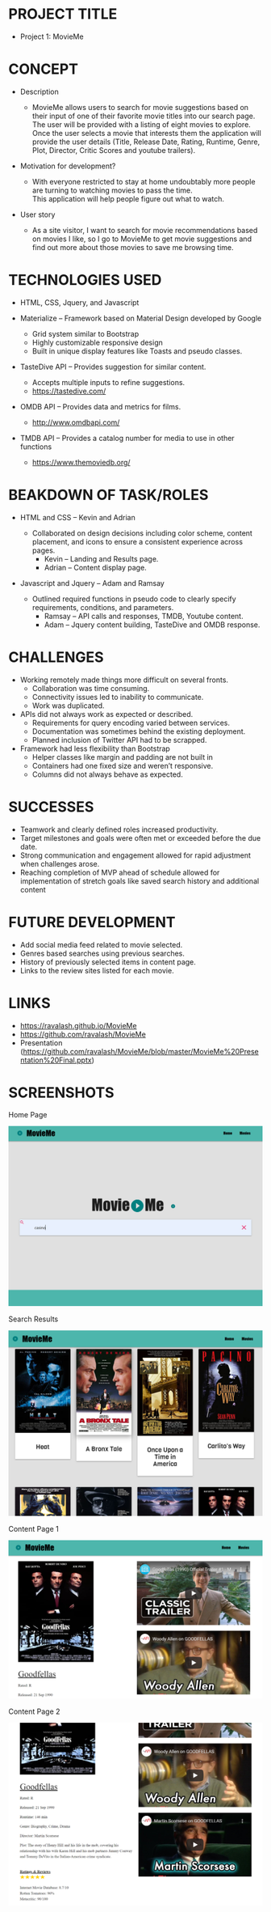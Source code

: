 # PROJECT TITLE
- Project 1: MovieMe

# CONCEPT 
- Description 
    - MovieMe allows users to search for movie suggestions based on their input of one of their favorite movie titles into our search page.  
    The user will be provided with a listing of eight movies to explore.  Once the user selects a movie that interests them the application 
    will provide the user details (Title, Release Date, Rating, Runtime, Genre, Plot, Director, Critic Scores and youtube trailers).

- Motivation for development? 
    - With everyone restricted to stay at home undoubtably more people are turning to watching movies to pass the time.  
    This application will help people figure out what to watch.

- User story
    - As a site visitor, I want to search for movie recommendations based on movies I like, so I go to MovieMe to get 
    movie suggestions and find out more about those movies to save me browsing time. 

# TECHNOLOGIES USED
- HTML, CSS, Jquery, and Javascript
- Materialize – Framework based on Material Design developed by Google
    - Grid system similar to Bootstrap
    - Highly customizable responsive design
    - Built in unique display features like Toasts and pseudo classes.

- TasteDive API – Provides suggestion for similar content.
    - Accepts multiple inputs to refine suggestions.
    - https://tastedive.com/

- OMDB API – Provides data and metrics for films.
    - http://www.omdbapi.com/

- TMDB API – Provides a catalog number for media to use in other functions
    - https://www.themoviedb.org/

# BEAKDOWN OF TASK/ROLES
- HTML and CSS – Kevin and Adrian
    - Collaborated on design decisions including color scheme, content placement, and icons to ensure a consistent experience across pages.
        - Kevin – Landing and Results page.
        - Adrian – Content display page.

- Javascript and Jquery – Adam and Ramsay
    - Outlined required functions in pseudo code to clearly specify requirements, conditions, and parameters.
        - Ramsay – API calls and responses, TMDB, Youtube content.
        - Adam – Jquery content building, TasteDive and OMDB response.

# CHALLENGES
- Working remotely made things more difficult on several fronts.
    - Collaboration was time consuming.
    - Connectivity issues led to inability to communicate.
    - Work was duplicated.
- APIs did not always work as expected or described.
    - Requirements for query encoding varied between services.
    - Documentation was sometimes behind the existing deployment.
    - Planned inclusion of Twitter API had to be scrapped.
- Framework had less flexibility than Bootstrap
    - Helper classes like margin and padding are not built in
    - Containers had one fixed size and weren’t responsive.
    - Columns did not always behave as expected.

# SUCCESSES
- Teamwork and clearly defined roles increased productivity.
- Target milestones and goals were often met or exceeded before the due date.
- Strong communication and engagement allowed for rapid adjustment when challenges arose.
- Reaching completion of MVP ahead of schedule allowed for implementation of stretch goals like saved search history and additional content

# FUTURE DEVELOPMENT
- Add social media feed related to movie selected.
- Genres based searches using previous searches.
- History of previously selected items in content page.
- Links to the review sites listed for each movie.

# LINKS
- https://ravalash.github.io/MovieMe 
- https://github.com/ravalash/MovieMe
- Presentation (https://github.com/ravalash/MovieMe/blob/master/MovieMe%20Presentation%20Final.pptx)

# SCREENSHOTS


Home Page


![Home](MovieMe%20Home%20Page%20Screenshot.PNG "Home Screen")



Search Results


![Search](MoveMe%20Results%20Page%20Screenshot.PNG "Search Results")



Content Page 1


![Content1](MovieMe%20Content%20Page%20Screenshot.PNG "Content Page 1")



Content Page 2


![Content1](MovieMe%20Content%20Page%202%20Screenshot.PNG "Content Page 2")


